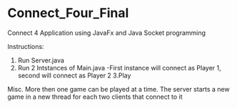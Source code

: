 # Connect_Four_Final
Connect 4 Application using JavaFx and Java Socket programming
 
 
Instructions:
1. Run Server.java
2. Run 2 Intstances of Main.java
 -First instance will connect as Player 1, second will connect as Player 2
3.Play
 
 
Misc. More then one game can be played at a time. The server starts a new game in a new thread for each two clients that connect to it 


